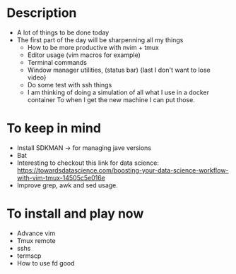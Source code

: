 # Description

- A lot of things to be done today
- The first part of the day will be
  sharpenning all my things
  - How to be more productive with nvim + tmux
  - Editor usage (vim macros for example)
  - Terminal commands
  - Window manager utilities, (status bar) {last I don't want to lose video}
  - Do some test with ssh things
  - I am thinking of doing a simulation of all what I use in a docker container
    To when I get the new machine I can put those.

# To keep in mind

- Install SDKMAN -> for managing jave versions
- Bat
- Interesting to checkout this link for data science: https://towardsdatascience.com/boosting-your-data-science-workflow-with-vim-tmux-14505c5e016e
- Improve grep, awk and sed usage.

# To install and play now
- Advance vim
- Tmux remote
- sshs
- termscp
- How to use fd good
